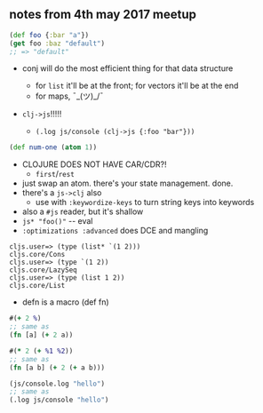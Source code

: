 ## notes from 4th may 2017 meetup

```clojure
(def foo {:bar "a"})
(get foo :baz "default")
;; => "default"
```

* conj will do the most efficient thing for that data structure
  * for `list` it'll be at the front; for vectors it'll be at the end
  * for maps, ¯\_(ツ)_/¯

* `clj->js`!!!!!
  * `(.log js/console (clj->js {:foo "bar"}))`

```clojure
(def num-one (atom 1))
```

* CLOJURE DOES NOT HAVE CAR/CDR?!
  * `first`/`rest`
* just swap an atom. there's your state management. done.
* there's a `js->clj` also
  * use with `:keywordize-keys` to turn string keys into keywords
* also a `#js` reader, but it's shallow
* `js* "foo()"` -- eval
* `:optimizations :advanced` does DCE and mangling

```
cljs.user=> (type (list* `(1 2)))
cljs.core/Cons
cljs.user=> (type `(1 2))
cljs.core/LazySeq
cljs.user=> (type (list 1 2))
cljs.core/List
```

* defn is a macro (def fn)

```clojure
#(+ 2 %)
;; same as
(fn [a] (+ 2 a))

#(* 2 (+ %1 %2))
;; same as
(fn [a b] (+ 2 (+ a b)))

(js/console.log "hello")
;; same as
(.log js/console "hello")
```
